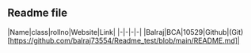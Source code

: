 ## Readme file 
  |Name|class|rollno|Website|Link|
  |-|-|-|-|
  |Balraj|BCA|10529|Github|(Git)[https://github.com/balraj73554/Readme_test/blob/main/README.md]|

